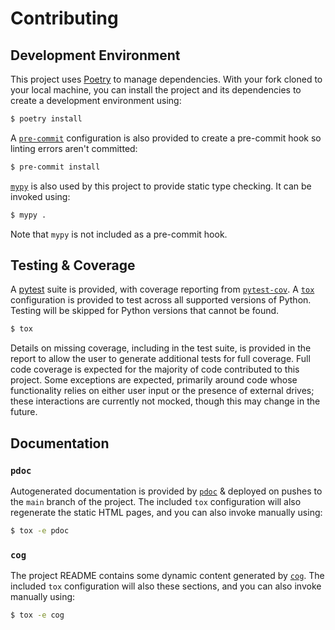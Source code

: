 # Contributing
## Development Environment
This project uses [Poetry](https://python-poetry.org/) to manage dependencies. With your fork cloned to your local machine, you can install the project and its dependencies to create a development environment using:

```bash
$ poetry install
```

A [`pre-commit`](https://pre-commit.com) configuration is also provided to create a pre-commit hook so linting errors aren't committed:

```bash
$ pre-commit install
```

[`mypy`](https://mypy-lang.org/) is also used by this project to provide static type checking. It can be invoked using:

```bash
$ mypy .
```

Note that `mypy` is not included as a pre-commit hook.

## Testing & Coverage
A [pytest](https://docs.pytest.org/en/latest/) suite is provided, with coverage reporting from [`pytest-cov`](https://github.com/pytest-dev/pytest-cov). A [`tox`](https://github.com/tox-dev/tox/) configuration is provided to test across all supported versions of Python. Testing will be skipped for Python versions that cannot be found.

```bash
$ tox
```

Details on missing coverage, including in the test suite, is provided in the report to allow the user to generate additional tests for full coverage. Full code coverage is expected for the majority of code contributed to this project. Some exceptions are expected, primarily around code whose functionality relies on either user input or the presence of external drives; these interactions are currently not mocked, though this may change in the future.

## Documentation
### `pdoc`
Autogenerated documentation is provided by [`pdoc`](https://pdoc3.github.io/pdoc/) & deployed on pushes to the `main` branch of the project. The included `tox` configuration will also regenerate the static HTML pages, and you can also invoke manually using:

```bash
$ tox -e pdoc
```

### `cog`
The project README contains some dynamic content generated by [`cog`](https://cog.readthedocs.io/en/latest/). The included `tox` configuration will also these sections, and you can also invoke manually using:

```bash
$ tox -e cog
```
